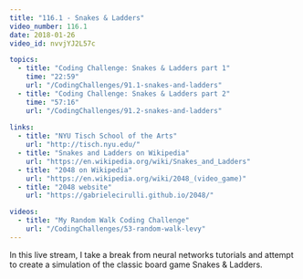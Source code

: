 ```yaml
---
title: "116.1 - Snakes & Ladders"
video_number: 116.1
date: 2018-01-26
video_id: nvvjYJ2L57c

topics:
  - title: "Coding Challenge: Snakes & Ladders part 1"
    time: "22:59"
    url: "/CodingChallenges/91.1-snakes-and-ladders"
  - title: "Coding Challenge: Snakes & Ladders part 2"
    time: "57:16"
    url: "/CodingChallenges/91.2-snakes-and-ladders"
 
links:
  - title: "NYU Tisch School of the Arts"
    url: "http://tisch.nyu.edu/"
  - title: "Snakes and Ladders on Wikipedia"
    url: "https://en.wikipedia.org/wiki/Snakes_and_Ladders"
  - title: "2048 on Wikipedia"
    url: "https://en.wikipedia.org/wiki/2048_(video_game)"
  - title: "2048 website"
    url: "https://gabrielecirulli.github.io/2048/"

videos:
  - title: "My Random Walk Coding Challenge"
    url: "/CodingChallenges/53-random-walk-levy"
---
```


In this live stream, I take a break from neural networks tutorials and attempt to create a simulation of the classic board game Snakes & Ladders.

